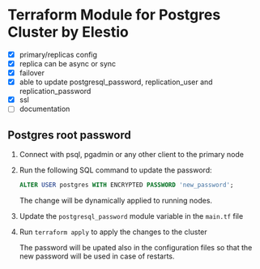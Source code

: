 # Terraform Module for Postgres Cluster by Elestio

- [x] primary/replicas config
- [x] replica can be async or sync
- [x] failover
- [x] able to update postgresql_password, replication_user and replication_password
- [x] ssl
- [ ] documentation

## Postgres root password

1. Connect with psql, pgadmin or any other client to the primary node

2. Run the following SQL command to update the password:

   ```sql
   ALTER USER postgres WITH ENCRYPTED PASSWORD 'new_password';
   ```

   The change will be dynamically applied to running nodes.

3. Update the `postgresql_password` module variable in the `main.tf` file

4. Run `terraform apply` to apply the changes to the cluster

   The password will be upated also in the configuration files so that the new password will be used in case of restarts.
